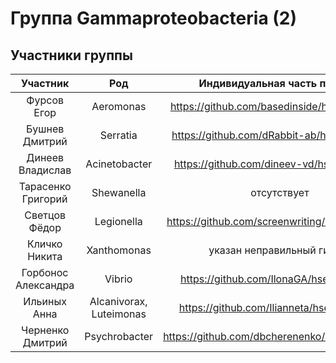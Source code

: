 # Группа Gammaproteobacteria (2)

## Участники группы

| Участник | Род | Индивидуальная часть проекта |
|:----------------:|:---------:|:----------------:|
| Фурсов Егор | Aeromonas | https://github.com/basedinside/hse22_project |
| Бушнев Дмитрий | Serratia | https://github.com/dRabbit-ab/hse22_project |
| Динеев Владислав | Acinetobacter | https://github.com/dineev-vd/hse22_project |
| Тарасенко Григорий | Shewanella | отсутствует |
| Светцов Фёдор | Legionella | https://github.com/screenwriting/hse22_project |
| Кличко Никита | Xanthomonas | указан неправильный гитхаб |
| Горбонос Александра  | Vibrio | https://github.com/IlonaGA/hse22_project |
| Ильиных Анна | Alcanivorax, Luteimonas | https://github.com/Ilianneta/hse22_project |
| Черненко Дмитрий | Psychrobacter | https://github.com/dbcherenenko/hse22_progect |

##
